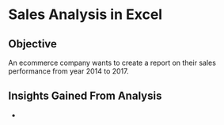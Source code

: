 # Sales Analysis in Excel

## Objective

An ecommerce company wants to create a report on their sales performance from year 2014 to 2017. 

## Insights Gained From Analysis

+ 

